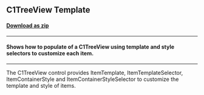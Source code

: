 ## C1TreeView Template
#### [Download as zip](https://grapecity.github.io/DownGit/#/home?url=https://github.com/GrapeCity/ComponentOne-WPF-Samples/tree/master/NET_462/Core/CS/C1TreeViewTemplateSample)
____
#### Shows how to populate of a C1TreeView using template and style selectors to customize each item.
____
The C1TreeView control provides ItemTemplate, ItemTemplateSelector, ItemContainerStyle
and ItemContainerStyleSelector to customize the template and style of items.
